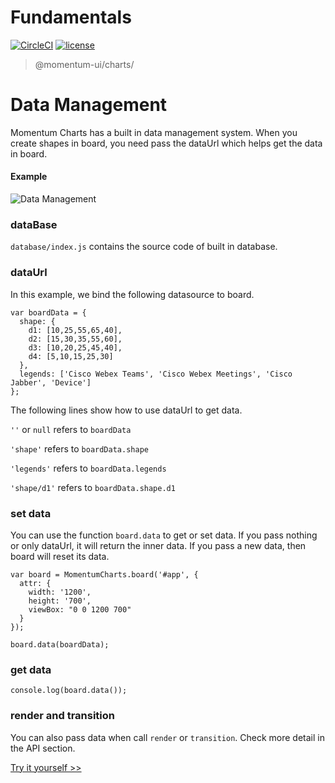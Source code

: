 # Fundamentals

[![CircleCI](https://img.shields.io/circleci/project/github/momentum-design/momentum-ui/master.svg)](https://circleci.com/gh/momentum-design/momentum-ui/)
[![license](https://img.shields.io/github/license/momentum-design/momentum-ui.svg?color=blueviolet)](https://github.com/momentum-design/momentum-ui/blob/master/charts/LICENSE)

> @momentum-ui/charts/

# Data Management

Momentum Charts has a built in data management system. When you create shapes in board, you need pass the dataUrl which helps get the data in board.


#### Example

![Data Management](https://screenshot.codepen.io/3315115.ZEEVXRN.small.cd000a88-d274-4b73-8d78-167723596e9f.png)

### dataBase

```database/index.js``` contains the source code of built in database.

### dataUrl

In this example, we bind the following datasource to board.

```
var boardData = {
  shape: {
    d1: [10,25,55,65,40],
    d2: [15,30,35,55,60],
    d3: [10,20,25,45,40],
    d4: [5,10,15,25,30]
  },
  legends: ['Cisco Webex Teams', 'Cisco Webex Meetings', 'Cisco Jabber', 'Device']
};
```
The following lines show how to use dataUrl to get data. 

```''``` or ```null``` refers to ```boardData```

```'shape'``` refers to ```boardData.shape```

```'legends'``` refers to ```boardData.legends```

```'shape/d1'``` refers to ```boardData.shape.d1```

### set data

You can use the function ```board.data``` to get or set data. If you pass nothing or only dataUrl, it will return the inner data. If you pass a new data, then board will reset its data.

```
var board = MomentumCharts.board('#app', {
  attr: {
    width: '1200',
    height: '700',
    viewBox: "0 0 1200 700"
  }
});

board.data(boardData);
```

### get data

```
console.log(board.data());
```

### render and transition

You can also pass data when call ```render``` or ```transition```. Check more detail in the API section.

[Try it yourself >>](https://codepen.io/arthusliang/pen/ZEEVXRN)
